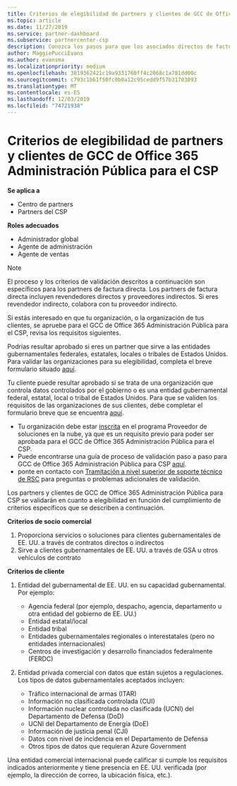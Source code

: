 ```yaml
---
title: Criterios de elegibilidad de partners y clientes de GCC de Office 365 Administración Pública | Centro de partners
ms.topic: article
ms.date: 11/27/2019
ms.service: partner-dashboard
ms.subservice: partnercenter-csp
description: Conozca los pasos para que los asociados directos de facturación (revendedores directos, proveedores indirectos) validen a los asociados y clientes de Office 365 Government GCC for CSP.
author: MaggiePucciEvans
ms.author: evansma
ms.localizationpriority: medium
ms.openlocfilehash: 3819362421c19a9331760ff4c2068c1a781dd00c
ms.sourcegitcommit: c793c1b61f50fc0b0a12c95cedd9f57b31703093
ms.translationtype: MT
ms.contentlocale: es-ES
ms.lasthandoff: 12/03/2019
ms.locfileid: "74721938"
---
```

# <a name="office-365-government-gcc-for-csp-partner-and-customer-eligibility-criteria"></a>Criterios de elegibilidad de partners y clientes de GCC de Office 365 Administración Pública para el CSP

**Se aplica a**

-  Centro de partners
-  Partners del CSP

**Roles adecuados**

- Administrador global
- Agente de administración
- Agente de ventas

>[!NOTE]
>El proceso y los criterios de validación descritos a continuación son específicos para los partners de factura directa. Los partners de factura directa incluyen revendedores directos y proveedores indirectos.  Si eres revendedor indirecto, colabora con tu proveedor indirecto.

Si estás interesado en que tu organización, o la organización de tus clientes, se apruebe para el GCC de Office 365 Administración Pública para el CSP, revisa los requisitos siguientes.

Podrías resultar aprobado si eres un partner que sirve a las entidades gubernamentales federales, estatales, locales o tribales de Estados Unidos. Para validar las organizaciones para su elegibilidad, completa el breve formulario situado [aquí](https://products.office.com/government/eligibility-validation?ReqType=CSPPartner).

Tu cliente puede resultar aprobado si se trata de una organización que controla datos controlados por el gobierno o es una entidad gubernamental federal, estatal, local o tribal de Estados Unidos. Para que se validen los requisitos de las organizaciones de sus clientes, debe completar el formulario breve que se encuentra [aquí](https://products.office.com/government/eligibility-validation?ReqType=CSPCustomer). 

-   Tu organización debe estar [inscrita](https://partnercenter.microsoft.com/partner/cloud-solution-provider) en el programa Proveedor de soluciones en la nube, ya que es un requisito previo para poder ser aprobada para el GCC de Office 365 Administración Pública para el CSP.
-   Puede encontrarse una guía de proceso de validación paso a paso para GCC de Office 365 Administración Pública para CSP [aquí](https://go.microsoft.com/fwlink/?linkid=2007323).
-   ponte en contacto con [Tramitación a nivel superior de soporte técnico de RSC](mailto:usgcce@microsoft.com) para preguntas o problemas adicionales de validación.

Los partners y clientes de GCC de Office 365 Administración Pública para CSP se validarán en cuanto a elegibilidad en función del cumplimiento de criterios específicos que se describen a continuación.

**Criterios de socio comercial**
1.  Proporciona servicios o soluciones para clientes gubernamentales de EE. UU. a través de contratos directos o indirectos
2.  Sirve a clientes gubernamentales de EE. UU. a través de GSA u otros vehículos de contrato

**Criterios de cliente**
1.  Entidad del gubernamental de EE. UU. en su capacidad gubernamental. Por ejemplo:
 
    -  Agencia federal (por ejemplo, despacho, agencia, departamento u otra entidad del gobierno de EE. UU.)
    -   Entidad estatal/local 
    -   Entidad tribal
    -   Entidades gubernamentales regionales o interestatales (pero no entidades internacionales)
    -   Centros de investigación y desarrollo financiados federalmente (FERDC)

2.  Entidad privada comercial con datos que están sujetos a regulaciones. Los tipos de datos gubernamentales aceptados incluyen: 
    -   Tráfico internacional de armas (ITAR)
    -   Información no clasificada controlada (CUI)
    -   Información nuclear controlada no clasificada (UCNI) del Departamento de Defensa (DoD)
    -   UCNI del Departamento de Energía (DoE)
    -   Información de justicia penal (CJI)
    -   Datos con nivel de incidencia en el Departamento de Defensa
    -   Otros tipos de datos que requieran Azure Government

Una entidad comercial internacional puede calificar si cumple los requisitos indicados anteriormente y tiene presencia en EE. UU. verificada (por ejemplo, la dirección de correo, la ubicación física, etc.).

